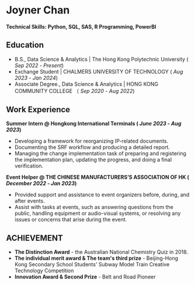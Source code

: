 # Joyner Chan

#### Technical Skills: Python, SQL, SAS, R Programming, PowerBI

## Education	 			        		
- B.S., Data Science & Analytics | The Hong Kong Polytechnic University ( _Sep 2022_ - _Present_)
- Exchange Student | CHALMERS UNIVERSITY OF TECHNOLOGY ( _Aug 2023_ - _Jan 2024_)
- Associate Degree., Data Science & Analytics | HONG KONG COMMUNITY COLLEGE （ _Sep 2020_ - _Aug 2022_)

## Work Experience
**Summer Intern @ Hongkong International Terminals
( _June 2023_ - _Aug 2023_)**
- Developing a framework for reorganizing IP-related documents.
- Documenting the SRF workflow and producing a detailed report.
- Managing the change implementation task of preparing and registering the implementation plan, updating the progress, and doing a final verification.


**Event Helper @ THE CHINESE MANUFACTURERS’S ASSOCIATION OF HK 
( _December 2022_ - _Jan 2023_)**
- Provided support and assistance to event organizers before, during, and after events.
- Assist with tasks at events, such as answering questions from the public, handling equipment or audio-visual systems, or resolving any issues or concerns that arise during the event.

## ACHIEVEMENT
- **The Distinction Award** - the Australian National Chemistry Quiz in 2018.
- **The individual merit award & The team's third prize** - Beijing-Hong Kong Secondary School Students' Subway Model Train Creative Technology Competition
- **Innovation Award & Second Prize** - Belt and Road Pioneer

